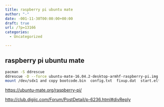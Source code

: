 ```yaml
---
title: raspberry pi ubuntu mate
author: "-"
date: -001-11-30T00:00:00+00:00
draft: true
url: /?p=13166
categories:
  - Uncategorized

---
```

## raspberry pi ubuntu mate
```bash
pacman -S ddrescue
ddrescue -D --force ubuntu-mate-16.04.2-desktop-armhf-raspberry-pi.img /dev/sdx
mount /dev/sdx1 and copy bootcode.bin  config.txt  fixup.dat  start.elf

```

https://ubuntu-mate.org/raspberry-pi/
  
http://club.digiic.com/Forum/PostDetail/p-6236.html#divReply